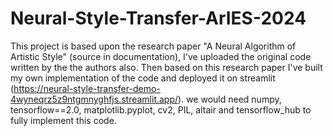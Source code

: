 # Neural-Style-Transfer-ArIES-2024

This project is based upon the research paper "A Neural Algorithm of Artistic Style" (source in documentation), I've uploaded the original code written by the the authors also.
Then based on this research paper I've built my own implementation of the code and deployed it on streamlit (https://neural-style-transfer-demo-4wyneqrz5z9ntgmnyghfjs.streamlit.app/).
we would need numpy, tensorflow==2.0, matplotlib.pyplot, cv2, PIL, altair and tensorflow_hub to fully implement this code.
